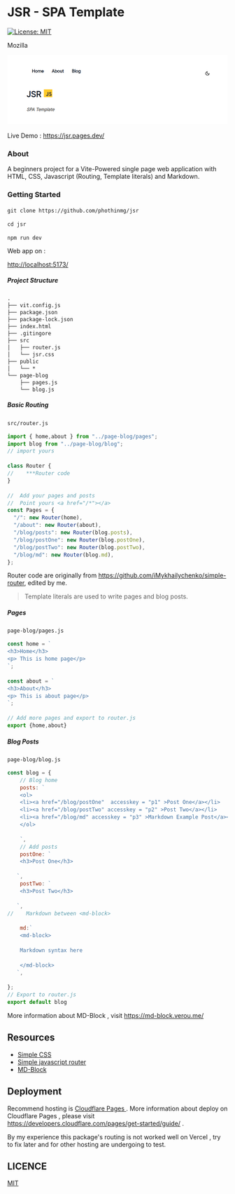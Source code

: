 # JSR  -   SPA Template

[![License: MIT](https://img.shields.io/badge/License-MIT-yellow.svg)](https://opensource.org/licenses/MIT)

Mozilla

![jsr](./public/jsr.png)

Live Demo : https://jsr.pages.dev/


### About
A beginners project for a Vite-Powered  single page web application with HTML, CSS, Javascript (Routing, Template literals) and Markdown.

### Getting Started

`git clone https://github.com/phothinmg/jsr`

`cd jsr`

`npm run dev`

Web app on :

[http://localhost:5173/](http://localhost:5173/)

##### Project Structure

```
.
├── vit.config.js
├── package.json
├── package-lock.json
├── index.html
├── .gitingore
├── src
│   ├── router.js
│   └── jsr.css
├── public
│   └── *
└── page-blog
    ├── pages.js
    └── blog.js
```

##### Basic Routing

`src/router.js`

```javascript
import { home,about } from "../page-blog/pages";
import blog from "../page-blog/blog";
// import yours 

class Router {
//    ***Router code 
}

//  Add your pages and posts 
//  Point yours <a href="/*"></a>
const Pages = {
  "/": new Router(home),
  "/about": new Router(about),
  "/blog/posts": new Router(blog.posts),
  "/blog/postOne": new Router(blog.postOne),
  "/blog/postTwo": new Router(blog.postTwo),
  "/blog/md": new Router(blog.md),
};


```


Router code are originally from https://github.com/iMykhailychenko/simple-router, edited by me.



> Template literals are used to write pages and blog posts.



##### Pages

`page-blog/pages.js`

```javascript
const home = `
<h3>Home</h3>
<p> This is home page</p>
`;

const about = `
<h3>About</h3>
<p> This is about page</p>
`;

// Add more pages and export to router.js
export {home,about}

```

##### Blog Posts

`page-blog/blog.js`


```javascript
const blog = {
    // Blog home
    posts: `
    <ol>
    <li><a href="/blog/postOne"  accesskey = "p1" >Post One</a></li>
    <li><a href="/blog/postTwo" accesskey = "p2" >Post Two</a></li>
    <li><a href="/blog/md" accesskey = "p3" >Markdown Example Post</a></li>
    </ol>
    
    `,
    // Add posts
    postOne: `
    <h3>Post One</h3>

   `,
    postTwo: `
    <h3>Post Two</h3>

   `,
//    Markdown between <md-block>
    
    md:`
    <md-block>

    Markdown syntax here 
    
    </md-block>
   `,

};
// Export to router.js
export default blog
```

More information about MD-Block  , visit https://md-block.verou.me/

## Resources

- [Simple CSS](https://simplecss.org/)
- [Simple javascript router](https://github.com/iMykhailychenko/simple-router)
- [MD-Block](https://md-block.verou.me/)

## Deployment
Recommend hosting is [Cloudflare Pages ](https://pages.cloudflare.com/).
More information about deploy on Cloudflare Pages , please visit   https://developers.cloudflare.com/pages/get-started/guide/ .

By my experience this package's routing is  not worked well on Vercel , try to fix later and for  other hosting are undergoing to test.

## LICENCE
[MIT](https://github.com/phothinmg/jsr/blob/main/LICENSE)



